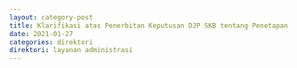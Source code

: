 ```yaml
---
layout: category-post
title: Klarifikasi atas Penerbitan Keputusan DJP SKB tentang Penetapan Status Suspend terhadap WP yang Terindikasi Menerbitkan Faktur Pajak Tidak Sah
date: 2021-01-27
categories: direktori
direktori: layanan administrasi
---
```

